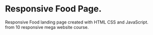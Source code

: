 # Responsive Food Page.

Responsive Food landing page created with HTML CSS and JavaScript. from 10 responsive mega website course.
